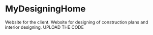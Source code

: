 # MyDesigningHome
Website for the client. Website for designing of construction plans and interior designing.
UPLOAD THE CODE
